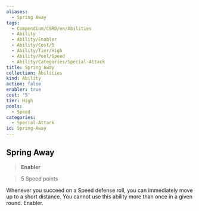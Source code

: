 ```yaml
---
aliases:
  - Spring Away
tags:
  - Compendium/CSRD/en/Abilities
  - Ability
  - Ability/Enabler
  - Ability/Cost/5
  - Ability/Tier/High
  - Ability/Pool/Speed
  - Ability/Categories/Special-Attack
title: Spring Away
collection: Abilities
kind: Ability
action: false
enabler: true
cost: '5'
tier: High
pools:
  - Speed
categories:
  - Special-Attack
id: Spring-Away
---
```

## Spring Away    
>**Enabler**    
>5 Speed points  
    
Whenever you succeed on a Speed defense roll, you can immediately move up to a short distance. You cannot use this ability more than once in a given round. Enabler.
